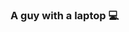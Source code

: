 ### A guy with a laptop 💻

<!-- <a href="https://github.com/JonJWong/JWong-Eats" target="_blank" >Pet Rehome</a> - A full-stack application inspired by Petfinder where users can make post to rehome a pet and message other users using Ruby on Rails, PostgreSQL, React.js + Redux.
<p align="center">
  <img src="https://pet-rehome.herokuapp.com/assets/project_pic-56586ad9af9b7cabf2c8a0689da5dbd36868de7a3edff5fa32e2c85b19076e1c.png"></img>
</p>

<a href="https://github.com/JonJWong/Hoppers" target="_blank" rel="noopener noreferrer">Hoppers</a> - A MERN stack collaboration with 3 other developers, where I was worked on the backend.
<p align="center">
  <img src="https://media.giphy.com/media/rb46Dl0AReltUxR5ED/giphy.gif" alt="hoppers-gif"></img>
</p>

 -->
